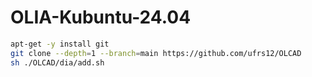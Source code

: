 # OLIA-Kubuntu-24.04
```bash
apt-get -y install git
git clone --depth=1 --branch=main https://github.com/ufrs12/OLCAD
sh ./OLCAD/dia/add.sh

```

